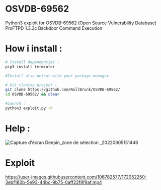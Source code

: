 # OSVDB-69562
Python3 exploit for OSVDB-69562 (Open Source Vulnerability Database) ProFTPD 1.3.3c Backdoor Command Execution

# How i install :

```bash
# Install dependencies :
pip3 install termcolor

#Install also netcat with your package manager

# Git cloning project :
git clone https://github.com/NullBrunk/OSVDB-69562/
cd OSVDB-69562/ && clear

#Launch :
python3 exploit.py -h

```

# Help :

![Capture d'écran Deepin_zone de sélection _20220605151446](https://user-images.githubusercontent.com/106782577/172052335-95e00a80-d659-4191-b778-0e5a837ab6d1.png)


# Exploit

https://user-images.githubusercontent.com/106782577/172052250-3ebf180b-5e93-44bc-9b75-0aff22f8f9af.mp4
